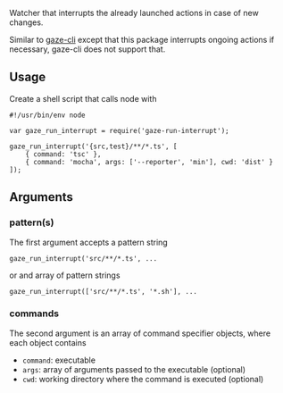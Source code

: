 
Watcher that interrupts the already launched actions in case of new changes.

Similar to [gaze-cli](https://www.npmjs.com/package/gaze-cli) except that this package interrupts ongoing actions if necessary, gaze-cli does not support that.

## Usage

Create a shell script that calls node with

    #!/usr/bin/env node
    
    var gaze_run_interrupt = require('gaze-run-interrupt');
    
    gaze_run_interrupt('{src,test}/**/*.ts', [
        { command: 'tsc' },
        { command: 'mocha', args: ['--reporter', 'min'], cwd: 'dist' }
    ]);

## Arguments 

### pattern(s)

The first argument accepts a pattern string

    gaze_run_interrupt('src/**/*.ts', ...

or and array of pattern strings

    gaze_run_interrupt(['src/**/*.ts', '*.sh'], ...

### commands

The second argument is an array of command specifier objects, where each object contains

- `command`: executable
- `args`: array of arguments passed to the executable (optional)
- `cwd`: working directory where the command is executed (optional)


